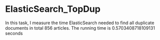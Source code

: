 # ElasticSearch_TopDup
In this task, I measure the time ElasticSearch needed to find all duplicate documents in total 856 articles.
The running time is 0.5703408718109131 seconds
